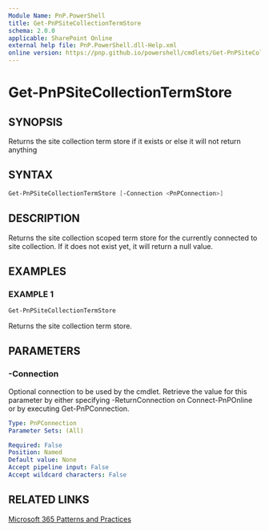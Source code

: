 ```yaml
---
Module Name: PnP.PowerShell
title: Get-PnPSiteCollectionTermStore
schema: 2.0.0
applicable: SharePoint Online
external help file: PnP.PowerShell.dll-Help.xml
online version: https://pnp.github.io/powershell/cmdlets/Get-PnPSiteCollectionTermStore.html
---
```

 
# Get-PnPSiteCollectionTermStore

## SYNOPSIS
Returns the site collection term store if it exists or else it will not return anything

## SYNTAX

```powershell
Get-PnPSiteCollectionTermStore [-Connection <PnPConnection>] 
```

## DESCRIPTION

Returns the site collection scoped term store for the currently connected to site collection. If it does not exist yet, it will return a null value.

## EXAMPLES

### EXAMPLE 1
```powershell
Get-PnPSiteCollectionTermStore
```

Returns the site collection term store.

## PARAMETERS

### -Connection
Optional connection to be used by the cmdlet. Retrieve the value for this parameter by either specifying -ReturnConnection on Connect-PnPOnline or by executing Get-PnPConnection.

```yaml
Type: PnPConnection
Parameter Sets: (All)

Required: False
Position: Named
Default value: None
Accept pipeline input: False
Accept wildcard characters: False
```

## RELATED LINKS

[Microsoft 365 Patterns and Practices](https://aka.ms/m365pnp)

